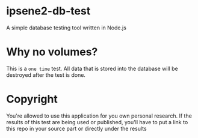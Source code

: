 # ipsene2-db-test
A simple database testing tool written in Node.js

# Why no volumes?
This is a `one time` test. All data that is stored into the database will be destroyed after the test is done.

# Copyright
You're allowed to use this application for you own personal research. If the results of this test are being used or published, you'll have to put a link to this repo in your source part or directly under the results